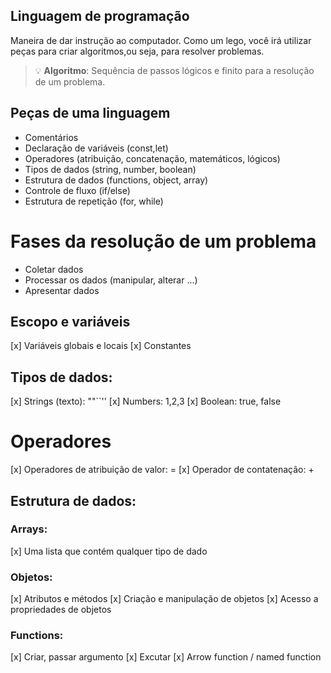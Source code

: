 ## Linguagem de programação

Maneira de dar instrução ao computador.
Como um lego, você irá utilizar peças para criar algoritmos,ou seja, para resolver problemas.

> 💡 **Algoritmo**: Sequência de passos lógicos e finito para a resolução de um problema.

## Peças de uma linguagem

- Comentários
- Declaração de variáveis (const,let)
- Operadores (atribuição, concatenação, matemáticos, lógicos)
- Tipos de dados (string, number, boolean)
- Estrutura de dados (functions, object, array)
- Controle de fluxo (if/else)
- Estrutura de repetição (for, while)

# Fases da resolução de um problema
- Coletar dados
- Processar os dados (manipular, alterar ...)
- Apresentar dados

## Escopo e variáveis
 
 [x] Variáveis globais e locais
 [x] Constantes

 ## Tipos de dados:

 [x] Strings (texto): ""``''
 [x] Numbers: 1,2,3 
 [x] Boolean: true, false

 # Operadores
 [x] Operadores de atribuição de valor: =
 [x] Operador de contatenação: +

 ## Estrutura de dados:

 ### Arrays:
 [x] Uma lista que contém qualquer tipo de dado

 ### Objetos:
 [x] Atributos e métodos
 [x] Criação e manipulação de objetos
 [x] Acesso a propriedades de objetos
 
 ### Functions:
 [x] Criar, passar argumento
 [x] Excutar
 [x] Arrow function / named function